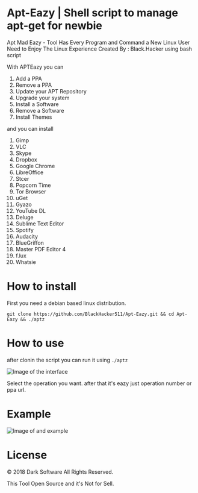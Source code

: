 # Apt-Eazy | Shell script to manage apt-get for newbie
Apt Mad Eazy - Tool Has Every Program and Command a New Linux User Need to Enjoy The Linux Experience
Created By : Black.Hacker using bash script

With APTEazy you can
  1. Add a PPA
  2. Remove a PPA
  3. Update your APT Repository
  4. Upgrade your system
  5. Install a Software
  6. Remove a Software
  7. Install Themes

and you can install
 1. Gimp
 2. VLC
 3. Skype
 4. Dropbox
 5. Google Chrome
 6. LibreOffice
 7. Stcer
 8. Popcorn Time
 9. Tor Browser
 10. uGet
 11. Gyazo
 12. YouTube DL
 13. Deluge
 14. Sublime Text Editor
 15. Spotify
 16. Audacity
 17. BlueGriffon
 18. Master PDF Editor 4
 18. f.lux 
 20. Whatsie
 
 # How to install
 First you need a debian based linux distribution.
 
 `git clone https://github.com/BlackHacker511/Apt-Eazy.git && cd Apt-Eazy && ./aptz`
 
 # How to use
 after clonin the script you can run it using `./aptz`
 
 ![Image of the interface](https://github.com/BlackHacker511/Apt-Eazy/raw/master/1.png)
 
 Select the operation you want.
 after that it's eazy just operation number or ppa url.
 
 # Example
 ![Image of and example](https://github.com/BlackHacker511/Apt-Eazy/raw/master/2.png)
 
 # License
 © 2018 Dark Software All Rights Reserved.
 
 This Tool Open Source and it's Not for Sell.
